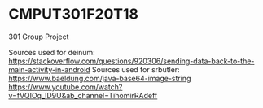 # CMPUT301F20T18
301 Group Project



Sources used for deinum:
https://stackoverflow.com/questions/920306/sending-data-back-to-the-main-activity-in-android
Sources used for srbutler:
https://www.baeldung.com/java-base64-image-string
https://www.youtube.com/watch?v=fVQIOq_lD9U&ab_channel=TihomirRAdeff